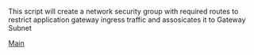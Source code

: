 This script will create a network security group with required routes to restrict application gateway ingress traffic and assosicates it to Gateway Subnet

[Main](https://github.com/sudheeranguluri/AzureARM)